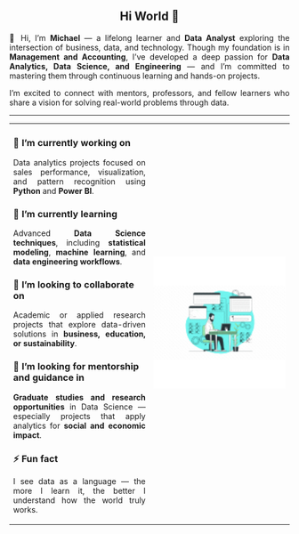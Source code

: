 <h2 align="center">Hi World 👋</h2>

<p align="justify">
👋 Hi, I’m <b>Michael</b> — a lifelong learner and <b>Data Analyst</b> exploring the intersection of business, data, and technology.  
Though my foundation is in <b>Management and Accounting</b>, I’ve developed a deep passion for <b>Data Analytics, Data Science, and Engineering</b> — and I’m committed to mastering them through continuous learning and hands-on projects.  
</p>

<p align="justify">
I’m excited to connect with mentors, professors, and fellow learners who share a vision for solving real-world problems through data.
</p>

<hr>

<p align="justify">

<table>
<tr>
<td width="50%" valign="top">

<h3>🔭 I’m currently working on</h3>
<p align="justify">
Data analytics projects focused on sales performance, visualization, and pattern recognition using <b>Python</b> and <b>Power BI</b>.
</p>

<h3>🌱 I’m currently learning</h3>
<p align="justify">
Advanced <b>Data Science techniques</b>, including <b>statistical modeling</b>, <b>machine learning</b>, and <b>data engineering workflows</b>.
</p>

<h3>👯 I’m looking to collaborate on</h3>
<p align="justify">
Academic or applied research projects that explore data-driven solutions in <b>business, education, or sustainability</b>.
</p>

<h3>🤝 I’m looking for mentorship and guidance in</h3>
<p align="justify">
<b>Graduate studies and research opportunities</b> in Data Science — especially projects that apply analytics for <b>social and economic impact</b>.
</p>

<h3>⚡ Fun fact</h3>
<p align="justify">
I see data as a language — the more I learn it, the better I understand how the world truly works.
</p>

</td>

<td width="50%" align="center" valign="middle">

<img src="./Profile.gif" alt="Profile GIF" width="450">

</td>
</tr>
</table>

